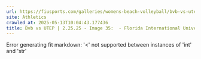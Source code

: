 ```yaml
---
url: https://fiusports.com/galleries/womens-beach-volleyball/bvb-vs-utep-2-25-25/image-35/356/62715
site: Athletics
crawled_at: 2025-05-13T10:04:43.177436
title: Bvb vs UTEP | 2.25.25 - Image 35:  - Florida International University
---
```


Error generating fit markdown: '<' not supported between instances of 'int' and 'str'
